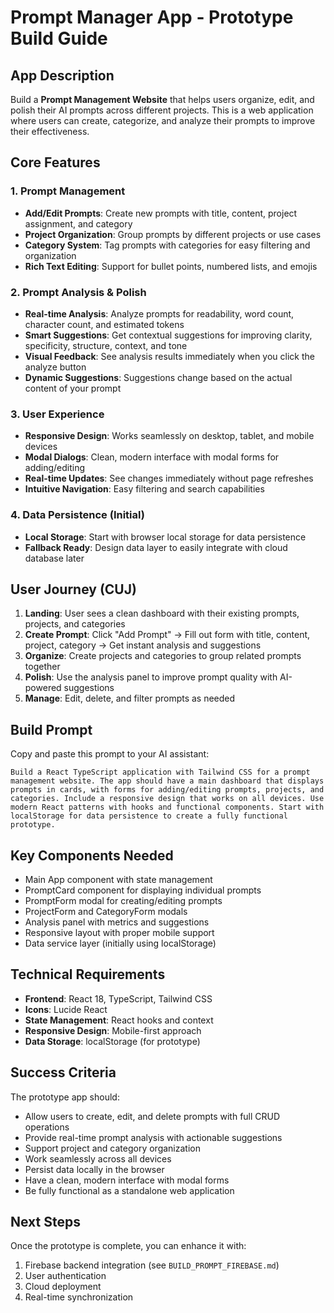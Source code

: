 # Prompt Manager App - Prototype Build Guide

## App Description

Build a **Prompt Management Website** that helps users organize, edit, and polish their AI prompts across different projects. This is a web application where users can create, categorize, and analyze their prompts to improve their effectiveness.

## Core Features

### 1. Prompt Management
- **Add/Edit Prompts**: Create new prompts with title, content, project assignment, and category
- **Project Organization**: Group prompts by different projects or use cases
- **Category System**: Tag prompts with categories for easy filtering and organization
- **Rich Text Editing**: Support for bullet points, numbered lists, and emojis

### 2. Prompt Analysis & Polish
- **Real-time Analysis**: Analyze prompts for readability, word count, character count, and estimated tokens
- **Smart Suggestions**: Get contextual suggestions for improving clarity, specificity, structure, context, and tone
- **Visual Feedback**: See analysis results immediately when you click the analyze button
- **Dynamic Suggestions**: Suggestions change based on the actual content of your prompt

### 3. User Experience
- **Responsive Design**: Works seamlessly on desktop, tablet, and mobile devices
- **Modal Dialogs**: Clean, modern interface with modal forms for adding/editing
- **Real-time Updates**: See changes immediately without page refreshes
- **Intuitive Navigation**: Easy filtering and search capabilities

### 4. Data Persistence (Initial)
- **Local Storage**: Start with browser local storage for data persistence
- **Fallback Ready**: Design data layer to easily integrate with cloud database later

## User Journey (CUJ)

1. **Landing**: User sees a clean dashboard with their existing prompts, projects, and categories
2. **Create Prompt**: Click "Add Prompt" → Fill out form with title, content, project, category → Get instant analysis and suggestions
3. **Organize**: Create projects and categories to group related prompts together
4. **Polish**: Use the analysis panel to improve prompt quality with AI-powered suggestions
5. **Manage**: Edit, delete, and filter prompts as needed

## Build Prompt

Copy and paste this prompt to your AI assistant:

```
Build a React TypeScript application with Tailwind CSS for a prompt management website. The app should have a main dashboard that displays prompts in cards, with forms for adding/editing prompts, projects, and categories. Include a responsive design that works on all devices. Use modern React patterns with hooks and functional components. Start with localStorage for data persistence to create a fully functional prototype.
```

## Key Components Needed

- Main App component with state management
- PromptCard component for displaying individual prompts
- PromptForm modal for creating/editing prompts
- ProjectForm and CategoryForm modals
- Analysis panel with metrics and suggestions
- Responsive layout with proper mobile support
- Data service layer (initially using localStorage)

## Technical Requirements

- **Frontend**: React 18, TypeScript, Tailwind CSS
- **Icons**: Lucide React
- **State Management**: React hooks and context
- **Responsive Design**: Mobile-first approach
- **Data Storage**: localStorage (for prototype)

## Success Criteria

The prototype app should:
- Allow users to create, edit, and delete prompts with full CRUD operations
- Provide real-time prompt analysis with actionable suggestions
- Support project and category organization
- Work seamlessly across all devices
- Persist data locally in the browser
- Have a clean, modern interface with modal forms
- Be fully functional as a standalone web application

## Next Steps

Once the prototype is complete, you can enhance it with:
1. Firebase backend integration (see `BUILD_PROMPT_FIREBASE.md`)
2. User authentication
3. Cloud deployment
4. Real-time synchronization